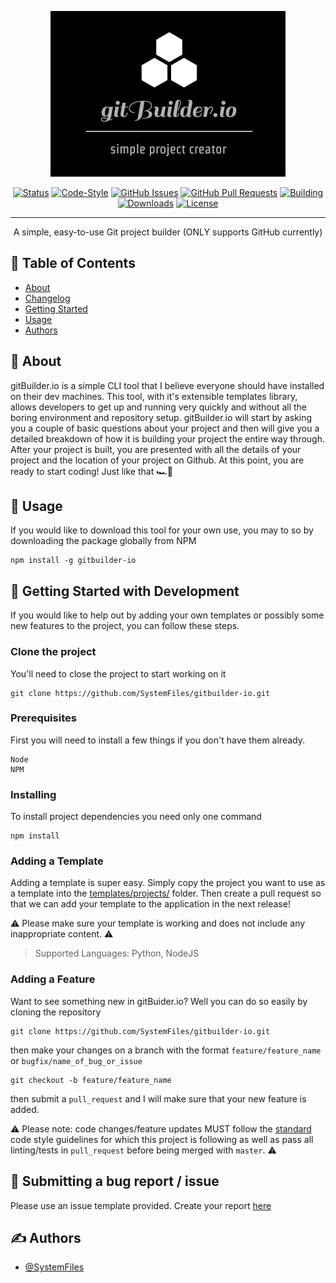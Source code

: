 <p align="center">
  <a href="" rel="noopener">
 <img width=376px height=265px src="./doc/logo.png" alt="gitBuilder.io Logo"></a>
</p>

<div align="center">

[![Status](https://img.shields.io/badge/status-active-success.svg)]()
[![Code-Style](https://img.shields.io/badge/style-standard-green.svg)](https://standardjs.com/rules.html)
[![GitHub Issues](https://img.shields.io/github/issues/systemfiles/gitbuilder-io.svg)](https://github.com/SystemFiles/gitbuilder-io/issues)
[![GitHub Pull Requests](https://img.shields.io/github/issues-pr/systemfiles/gitbuilder-io.svg)](https://github.com/SystemFiles/gitbuilder-io/pulls)
[![Building](https://travis-ci.com/SystemFiles/gitbuilder-io.svg?token=6Y7YdX9nje6DsLwKzn5D&branch=master)](https://travis-ci.com/github/SystemFiles/gitbuilder-io)
[![Downloads](https://img.shields.io/npm/dm/gitbuilder-io.svg)](https://www.npmjs.com/package/gitbuilder-io)
[![License](https://img.shields.io/badge/license-MIT-blue.svg)](/LICENSE)

</div>

---

<p align="center"> A simple, easy-to-use Git project builder (ONLY supports GitHub currently)
    <br> 
</p>

## 📝 Table of Contents

- [About](#about)
- [Changelog](/CHANGELOG.md)
- [Getting Started](#getting_started)
- [Usage](#usage)
- [Authors](#authors)

## 🧐 About <a name = "about"></a>

gitBuilder.io is a simple CLI tool that I believe everyone should have installed on their dev machines. This tool, with it's extensible templates library, allows developers to get up and running very quickly and without all the boring environment and repository setup. gitBuilder.io will start by asking you a couple of basic questions about your project and then will give you a detailed breakdown of how it is building your project the entire way through. After your project is built, you are presented with all the details of your project and the location of your project on Github. At this point, you are ready to start coding! Just like that 🏎💨

## 🎈 Usage <a name="usage"></a>

If you would like to download this tool for your own use, you may to so by downloading the package globally from NPM

```
npm install -g gitbuilder-io
```

## 🏁 Getting Started with Development <a name = "getting_started"></a>

If you would like to help out by adding your own templates or possibly some new features to the project, you can follow these steps.

### Clone the project

You'll need to close the project to start working on it

```
git clone https://github.com/SystemFiles/gitbuilder-io.git
```

### Prerequisites

First you will need to install a few things if you don't have them already.

```
Node
NPM
```

### Installing

To install project dependencies you need only one command

```
npm install
```

### Adding a Template

Adding a template is super easy. Simply copy the project you want to use as a template into the [templates/projects/](/templates/projects/) folder. Then create a pull request so that we can add your template to the application in the next release!

⚠️ Please make sure your template is working and does not include any inappropriate content. ⚠️

> Supported Languages: Python, NodeJS

### Adding a Feature

Want to see something new in gitBuider.io? Well you can do so easily by cloning the repository

```
git clone https://github.com/SystemFiles/gitbuilder-io.git
```

then make your changes on a branch with the format `feature/feature_name` or `bugfix/name_of_bug_or_issue`

```
git checkout -b feature/feature_name
```

then submit a `pull_request` and I will make sure that your new feature is added.

⚠️ Please note: code changes/feature updates MUST follow the [standard](https://standardjs.com/rules.html) code style guidelines for which this project is following as well as pass all linting/tests in `pull_request` before being merged with `master`. ⚠️

## 🐛 Submitting a bug report / issue
Please use an issue template provided. Create your report [here](https://github.com/SystemFiles/gitbuilder-io/issues)

## ✍️ Authors <a name = "authors"></a>

- [@SystemFiles](https://github.com/systemfiles)
